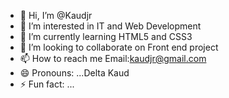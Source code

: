 - 👋 Hi, I’m @Kaudjr
- 👀 I’m interested in IT and Web Development
- 🌱 I’m currently learning  HTML5  and CSS3
- 💞️ I’m looking to collaborate on Front end project
- 📫 How to reach me Email:kaudjr@gmail.com
- 😄 Pronouns: ...Delta Kaud
- ⚡ Fun fact: ...

<!---
Kaudjr/Kaudjr is a ✨ special ✨ repository because its `README.md` (this file) appears on your GitHub profile.
You can click the Preview link to take a look at your changes.
--->
